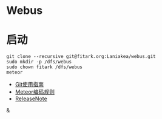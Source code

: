 # Webus

# 启动

    git clone --recursive git@fitark.org:Laniakea/webus.git
    sudo mkdir -p /dfs/webus
    sudo chown fitark /dfs/webus
    meteor 
    

- [Git使用指南](docs/version-control.md)
- [Meteor编码规则](docs/coding.md)
- [ReleaseNote](docs/release-note.md)


&